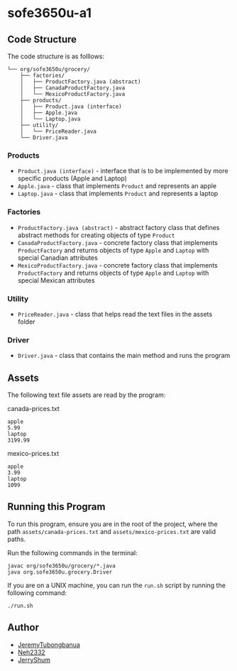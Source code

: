# sofe3650u-a1

## Code Structure

The code structure is as folllows:

```
└── org/sofe3650u/grocery/
    ├── factories/
    │   ├── ProductFactory.java (abstract)
    │   ├── CanadaProductFactory.java
    │   └── MexicoProductFactory.java
    ├── products/
    │   ├── Product.java (interface)
    │   ├── Apple.java
    │   └── Laptop.java
    ├── utility/
    │   └── PriceReader.java
    └── Driver.java
```

### Products
- `Product.java (interface)` - interface that is to be implemented by more specific products (Apple and Laptop)
- `Apple.java` - class that implements `Product` and represents an apple
- `Laptop.java` - class that implements `Product` and represents a laptop

### Factories

- `ProductFactory.java (abstract)` - abstract factory class that defines abstract methods for creating objects of type `Product`
- `CanadaProductFactory.java` - concrete factory class that implements `ProductFactory` and returns objects of type `Apple` and `Laptop` with special Canadian attributes
- `MexicoProductFactory.java` - concrete factory class that implements `ProductFactory` and returns objects of type `Apple` and `Laptop` with special Mexican attributes

### Utility

- `PriceReader.java` - class that helps read the text files in the assets folder

### Driver

- `Driver.java` - class that contains the main method and runs the program

## Assets

The following text file assets are read by the program:

canada-prices.txt
```
apple
5.99
laptop
3199.99
```

mexico-prices.txt
```
apple
3.99
laptop
1099
```

## Running this Program

To run this program, ensure you are in the root of the project, where the path `assets/canada-prices.txt` and `assets/mexico-prices.txt` are valid paths. 

Run the following commands in the terminal:

```
javac org/sofe3650u/grocery/*.java
java org.sofe3650u.grocery.Driver
```

If you are on a UNIX machine, you can run the `run.sh` script by running the following command:

```
./run.sh
```

## Author

- [JeremyTubongbanua](github.com/JeremyTubongbanua)
- [Neh2332](github.com/Neh2332)
- [JerryShum](github.com/JerryShum)